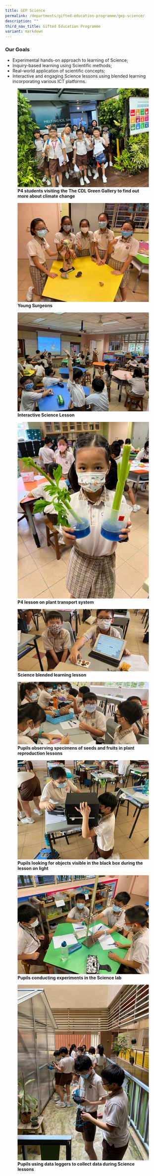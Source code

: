 ```yaml
---
title: GEP Science
permalink: /departments/gifted-education-programme/gep-science/
description: ""
third_nav_title: Gifted Education Programme
variant: markdown
---
```

### Our Goals
*   Experimental hands-on approach to learning of Science;
*   Inquiry-based learning using Scientific methods;
*   Real-world application of scientific concepts;
*   Interactive and engaging Science lessons using blended learning incorporating various ICT platforms.

<figure>
<img src="/images/p4cdl%20green%20gallery%20at%20the%20singapore%20botanic%20gardens.jpeg">
<figcaption> <strong>P4 students visiting the The CDL Green Gallery to find out more about climate change</strong> </figcaption>
</figure>

<figure>
<img src="/images/2%20Young%20Surgeons.jpg">
<figcaption> <strong>Young Surgeons</strong> </figcaption>
</figure>

<figure>
<img src="/images/3%20Interactive%20Science%20Lesson.jpg">
<figcaption> <strong>Interactive Science Lesson</strong> </figcaption>
</figure>

<figure>
<img src="/images/Science%20Pic%201.jpg">
<figcaption> <strong>P4 lesson on plant transport system</strong> </figcaption>
</figure>

<figure>
<img src="/images/Science%20Picture%202.png">
<figcaption> <strong>Science blended learning lesson
</strong> </figcaption>
</figure>

<figure>
<img src="/images/Science%20Picture%203.png">
<figcaption> <strong>Pupils observing specimens of seeds and fruits in plant reproduction lessons</strong> </figcaption>
</figure>

<figure>
<img src="/images/Science%20Picture%204.png">
<figcaption> <strong>Pupils looking for objects visible in the black box during the lesson on light
</strong> </figcaption>
</figure>

<figure>
<img src="/images/Science%20Picture%205.png">
<figcaption> <strong>Pupils conducting experiments in the Science lab</strong> </figcaption>
</figure>

<figure>
<img src="/images/Science%20Picture%206.png">
<figcaption> <strong>Pupils using data loggers to collect data during Science lessons</strong> </figcaption>
</figure>